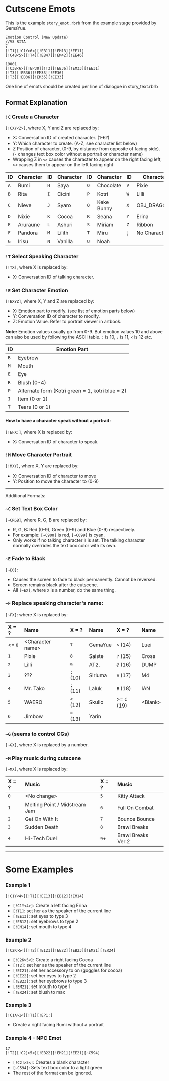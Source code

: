 # Cutscene Emots
This is the example `story_emot.rbrb` from the example stage provided by GemaYue.

```
Emotion Control (New Update)
//VS RITA
7
[!T1][!C1Y>6<][!EB11][!EM13][!EE11]
[!C4B<5>][!T4][!EB47][!EM42][!EE46]

19001
[!C3B<6>][!EP30][!T3][!EB36][!EM33][!EE31]
[!T3][!EB36][!EM33][!EE36]
[!T3][!EB36][!EM35][!EE33]
```

One line of emots should be created per line of dialogue in story_text.rbrb

## Format Explanation

### `!C` Create a Character
`[!CXY<Z>]`, where X, Y and Z are replaced by:
- X: Conversation ID of created character. (1-6?)
- Y: Which character to create. (A-Z, see character list below)
- Z  Position of character, (0-9, by distance from opposite of facing side). (`-` changes text box color without a portrait or character name)
- Wrapping Z in `<>` causes the character to appear on the right facing left, `><` causes them to appear on the left facing right

| ID  | Character | ID  | Character | ID  | Character | ID  | Character |
|-----|-----------|-----|-----------|-----|-----------|-----|-----------|
| `A` | Rumi      | `H` | Saya      | `O` | Chocolate | `V` | Pixie     |
| `B` | Rita      | `I` | Cicini    | `P` | Kotri     | `W` | Lilli     |
| `C` | Nieve     | `J` | Syaro     | `Q` | Keke Bunny| `X` |OBJ_DRAGON3|
| `D` | Nixie     | `K` | Cocoa     | `R` | Seana     | `Y` | Erina     |
| `E` | Aruraune  | `L` | Ashuri    | `S` | Miriam    | `Z` | Ribbon    |
| `F` | Pandora   | `M` | Lilith    | `T` | Miru      | `]` |No Character|
| `G` | Irisu     | `N` | Vanilla   | `U` | Noah      |     |           |

### `!T` Select Speaking Character
`[!TX]`, where X is replaced by:
- X: Conversation ID of talking character.

### `!E` Set Character Emotion
`[!EXYZ]`, where X, Y and Z are replaced by:
- X: Emotion part to modify. (see list of emotion parts below)
- Y: Conversation ID of character to modify.
- Z: Emotion Value.  Refer to portrait viewer in artbook.

**Note:** Emotion values usually go from 0-9. But emotion values 10 and above can also be used by following the ASCII table. `:` is 10, `;` is 11, `<` is 12 etc.

| ID  | Emotion Part |
|-----|--------------|
| `B` | Eyebrow |
| `M` | Mouth |
| `E` | Eye |
| `R` | Blush (0-4) |
| `P` | Alternate form (Kotri green = 1, kotri blue = 2) |
| `I` | Item (0 or 1) |
| `T` | Tears (0 or 1) |

#### How to have a character speak without a portrait:
`[!EPX:]`, where X is replaced by:
- X: Conversation ID of character to speak.

### `!M` Move Character Portrait
`[!MXY]`, where X, Y are replaced by:
- X: Conversation ID of character to move
- Y: Position to move the character to (0-9)

--------------------
Additional Formats:

### `~C` Set Text Box Color
`[~CRGB]`, where R, G, B are replaced by:
- R, G, B: Red (0-9), Green (0-9) and Blue (0-9) respectively.
- For example: `[~C900]` is red, `[~C099]` is cyan.
- Only works if no talking character `]` is set. The talking character normally overrides the text box color with its own.

### `~E` Fade to Black
`[~E0]`:
- Causes the screen to fade to black permanently. Cannot be reversed.
- Screen remains black after the cutscene.
- All `[~EX]`, where `X` is a number, do the same thing.

### `~F` Replace speaking character's name:
`[~FX]`: where X is replaced by:

| X = ?       | Name               | X = ?       | Name    | X = ?       | Name      |
| :---------- | :----------------- | :---------- | :------ | :---------- | :-------- |
| <= `0`      | \<Character name\> | `7`         | GemaYue | `>` (14)    | Luei      |
| `1`         | Pixie              | `8`         | Saiste  | `?` (15)    | Cross     |
| `2`         | Lilli              | `9`         | AT2.    | `@` (16)    | DUMP      |
| `3`         | ???                | `:` (10)    | Sirluma | `A` (17)    | M4        |
| `4`         | Mr. Tako           | `;` (11)    | Laluk   | `B` (18)    | IAN       |
| `5`         | WAERO              | `<` (12)    | Skullo  | >= `C` (19) | \<Blank\> |
| `6`         | Jimbow             | `=` (13)    | Yarin   |             |           |

### `~G` (seems to control CGs)
`[~GX]`, where X is replaced by a number.

### `~M` Play music during cutscene
`[~MX]`, where X is replaced by:

| X = ?  | Music                      | X = ?  | Music              |
| :----- | :------------------------- | :----- | :----------------- |
| `0` | \<No change\>                 | `5`    | Kitty Attack       |
| `1` | Melting Point / Midstream Jam | `6`    | Full On Combat     |
| `2` | Get On With It                | `7`    | Bounce Bounce      |
| `3` | Sudden Death                  | `8`    | Brawl Breaks       |
| `4` | Hi-Tech Duel                  | `9`+   | Brawl Breaks Ver.2 |

----------------------------

# Some Examples

### Example 1
```
[!C1Y<4>][!T1][!EE13][!EB12][!EM14]
```
- `[!C1Y<4>]`: Create a left facing Erina
- `[!T1]`: set her as the speaker of the current line
- `[!EE13]`: set eyes to type 3
- `[!EB12]`: set eyebrows to type 2
- `[!EM14]`: set mouth to type 4
 
### Example 2
```
[!C2K>5<][!T2][!EI21][!EE22][!EB23][!EM21][!ER24]
```
- `[!C2K>5<]`: Create a right facing Cocoa
- `[!T2]`: set her as the speaker of the current line
- `[!EI21]`: set her accessory to on (goggles for cocoa)
- `[!EE22]`: set her eyes to type 2
- `[!EB23]`: set her eyebrows to type 3
- `[!EM21]`: set mouth to type 1
- `[!ER24]`: set blush to max

### Example 3
```
[!C1A>1<][!T1][!EP1:]
```
- Create a right facing Rumi without a portrait

### Example 4 - NPC Emot
```
17
[!T2][!C2]>5<][!EB22][!EM21][!EE21][~C594]
```
- `[!C2]>5<]`: Creates a blank character
- `[~C594]`: Sets text box color to a light green
- The rest of the format can be ignored.
